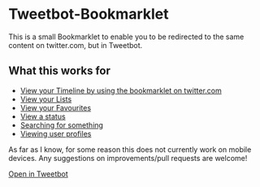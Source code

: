 Tweetbot-Bookmarklet
====================

This is a small Bookmarklet to enable you to be redirected to the same content on twitter.com, but in Tweetbot.

What this works for
-------------------

* [View your Timeline by using the bookmarklet on twitter.com](https://twitter.com)
* [View your Lists](https://twitter.com/lists)
* [View your Favourites](https://twitter.com/favorites)
* [View a status](https://twitter.com/jack/status/20)
* [Searching for something](https://twitter.com/search?q=%28╯°□°）╯︵%20┻━┻%29)
* [Viewing user profiles](https://twitter.com/robbrazier_)

As far as I know, for some reason this does not currently work on mobile devices. Any suggestions on improvements/pull requests are welcome!

[Open in Tweetbot](javascript:(function(){if(window.location.hostname.indexOf('twitter.com')!==-1){if(document.getElementById('dm_dialog').style.display===%22block%22){window.location='tweetbot://direct_messages';throw%20'exit';}if(window.location.pathname==%22/%22){window.location='tweetbot:///timeline';throw%20'exit';}if(window.location.pathname.split('/')[2]==%22lists%22){window.location='tweetbot:///lists';throw%20'exit';}if(window.location.pathname.split('/')[1]==%22favorites%22){window.location='tweetbot:///favorites';throw%20'exit';}if(window.location.pathname.split('/')[2]==%22status%22){window.location='tweetbot:///status/'+window.location.pathname.split('/')[3];throw%20'exit';}if(window.location.pathname.split('/')[1]==%22search%22%20%26%26%20window.location.search){var%20search=window.location.search.split('%26')[0];search=search.split('%3Fq=')[1];window.location='tweetbot:///search%3Fquery='+search;throw%20'exit';}else%20if(window.location.pathname.split('/')[1]==%22search-home%22){window.location='tweetbot:///search';throw%20'exit';}if(window.location.pathname.split('/')[1]%26%26%20!window.location.pathname.split('/')[2]%26%26%20window.location.pathname.split('/')[1]!=='lists'%20%26%26%20window.location.pathname.split('/')[1]!=='favourites'%20%26%26%20window.location.pathname.split('/')[1]!=='status'%20%26%26%20window.location.pathname.split('/')[1]!=='search'%20%26%26%20window.location.pathname.split('/')[1]!=='search-home'){window.location='tweetbot:///user_profile/'+window.location.pathname.split('/')[1];throw%20'exit';}}})();)